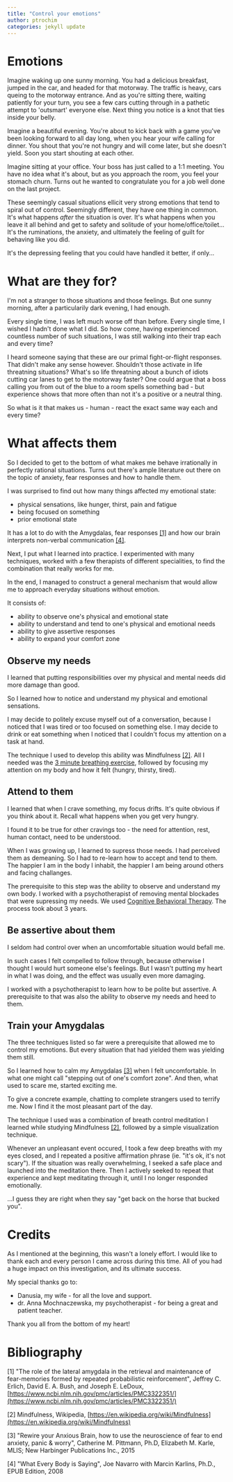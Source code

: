 ```yaml
---
title: "Control your emotions"
author: ptrochim
categories: jekyll update
---
```


# Emotions

Imagine waking up one sunny morning. You had a delicious breakfast, jumped in the car, and headed for that motorway. 
The traffic is heavy, cars queing to the motorway entrance. And as you're sitting there, waiting patiently for your turn, you see a few cars cutting through in a pathetic attempt to 'outsmart' everyone else. Next thing you notice is a knot that ties inside your belly.

Imagine a beautiful evening. You're about to kick back with a game you've been looking forward to all day long, when you hear your wife calling for dinner. You shout that you're not hungry and will come later, but she doesn't yield. Soon you start shouting at each other.

Imagine sitting at your office. Your boss has just called to a 1:1 meeting. You have no idea what it's about, but as you approach the room, you feel your stomach churn. Turns out he wanted to congratulate you for a job well done on the last project.

These seemingly casual situations ellicit very strong emotions that tend to spiral out of control. Seemingly different, they have one thing in common. It's what happens *after* the situation is over. It's what happens when you leave it all behind and get to safety and solitude of your home/office/toilet...
It's the ruminations, the anxiety, and ultimately the feeling of guilt for behaving like you did. 

It's the depressing feeling that you could have handled it better, if only...

# What are they for?

I'm not a stranger to those situations and those feelings.  But one sunny morning, after a particularily dark evening, I had enough. 

Every single time, I was left much worse off than before. 
Every single time, I wished I hadn't done what I did. 
So how come, having experienced countless number of such situations, I was still walking into their trap each and every time?

I heard someone saying that these are our primal fight-or-flight responses. That didn't make any sense however. Shouldn't those activate in life threatning situations? What's so life threatning about a bunch of idiots cutting car lanes to get to the motorway faster?
One could argue that a boss calling you from out of the blue to a room spells something bad - but experience shows that more often than not it's a positive or a neutral thing.

So what is it that makes us - human - react the exact same way each and every time?

# What affects them

So I decided to get to the bottom of what makes me behave irrationally in perfectly rational situations.
Turns out there's ample literature out there on the topic of anxiety, fear responses and how to handle them.

I was surprised to find out how many things affected my emotional state:
* physical sensations, like hunger, thirst, pain and fatigue
* being focused on something
* prior emotional state

It has a lot to do with the Amygdalas, fear responses [[1]](#bibliography) and how our brain interprets non-verbal communication [[4]](#bibliography).

Next, I put what I learned into practice. I experimented with many techniques, worked with a few therapists of different specialities, to find the combination that really works for me.

In the end, I managed to construct a general mechanism that would allow me to approach everyday situations without emotion.

It consists of:
* ability to observe one's physical and emotional state
* ability to understand and tend to one's physical and emotional needs
* ability to give assertive responses
* ability to expand your comfort zone

## Observe my needs

I learned that putting responsibilities over my physical and mental needs did more damage than good.

So I learned how to notice and understand my physical and emotional sensations.

I may decide to politely excuse myself out of a conversation, because I noticed that I was tired or too focused on something else.
I may decide to drink or eat something when I noticed that I couldn't focus my attention on a task at hand.

The technique I used to develop this ability was Mindfulness [[2]](#bibliography).
All I needed was the [3 minute breathing exercise](https://www.youtube.com/watch?v=rOne1P0TKL8), followed by focusing my attention on my body and how it felt (hungry, thirsty, tired).

## Attend to them

I learned that when I crave something, my focus drifts.
It's quite obvious if you think about it. Recall what happens when you get very hungry. 

I found it to be true for other cravings too - the need for attention, rest, human contact, need to be understood.

When I was growing up, I learned to supress those needs. I had perceived them as demeaning. 
So I had to re-learn how to accept and tend to them.
The happier I am in the body I inhabit, the happier I am being around others and facing challanges.

The prerequisite to this step was the ability to observe and understand my own body. I worked with a psychotherapist of removing mental blockades that were supressing my needs. 
We used [Cognitive Behavioral Therapy](https://en.wikipedia.org/wiki/Cognitive_behavioral_therapy). The process took about 3 years.

## Be assertive about them

I seldom had control over when an uncomfortable situation would befall me.

In such cases I felt compelled to follow through, because otherwise I thought I would hurt someone else's feelings. But I wasn't putting my heart in what I was doing, and the effect was usually even more damaging.

I worked with a psychotherapist to learn how to be polite but assertive.
A prerequisite to that was also the ability to observe my needs and heed to them.

## Train your Amygdalas

The three techniques listed so far were a prerequisite that allowed me to control my emotions.
But every situation that had yielded them was yielding them still.

So I learned how to calm my Amygdalas [[3]](#bibliography) when I felt uncomfortable. In what one might call "stepping out of one's comfort zone". And then, what used to scare me, started exciting me.

To give a concrete example, chatting to complete strangers used to terrify me. Now I find it the most pleasant part of the day.

The technique I used was a combination of breath control meditation I learned while studying Mindfulness [[2]](#bibliography), followed by a simple visualization technique.

Whenever an unpleasant event occured, I took a few deep breaths with my eyes closed, and I repeated a positive affirmation phrase (ie. "it's ok, it's not scary"). 
If the situation was really overwhelming, I seeked a safe place and launched into the meditation there. 
Then I actively seeked to repeat that experience and kept meditating through it, until I no longer responded emotionally.

...I guess they are right when they say "get back on the horse that bucked you".

# Credits

As I mentioned at the beginning, this wasn't a lonely effort. 
I would like to thank each and every person I came across during this time. All of you had a huge impact on this investigation, and its ultimate success.

My special thanks go to:
- Danusia, my wife - for all the love and support.
- dr. Anna Mochnaczewska, my psychotherapist - for being a great and patient teacher.

Thank you all from the bottom of my heart!

# Bibliography

[1] "The role of the lateral amygdala in the retrieval and maintenance of fear-memories formed by repeated probabilistic reinforcement", Jeffrey C. Erlich, David E. A. Bush, and Joseph E. LeDoux, [https://www.ncbi.nlm.nih.gov/pmc/articles/PMC3322351/](https://www.ncbi.nlm.nih.gov/pmc/articles/PMC3322351/)

[2] Mindfulness, Wikipedia, [https://en.wikipedia.org/wiki/Mindfulness](https://en.wikipedia.org/wiki/Mindfulness)

[3] "Rewire your Anxious Brain, how to use the neuroscience of fear to end anxiety, panic & worry", Catherine M. Pittmann, Ph.D, Elizabeth M. Karle, MLIS; New Harbinger Publications Inc., 2015

[4] "What Every Body is Saying", Joe Navarro with Marcin Karlins, Ph.D., EPUB Edition, 2008